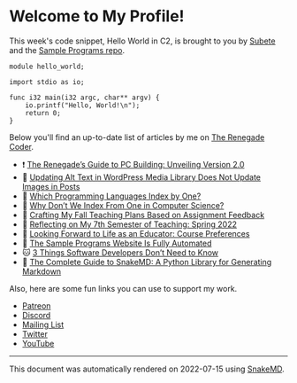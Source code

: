 # Welcome to My Profile!

This week's code snippet, Hello World in C2, is brought to you by [Subete](https://subete.jeremygrifski.com/en/latest/) and the [Sample Programs repo](https://sampleprograms.io/).

```C2
module hello_world;

import stdio as io;

func i32 main(i32 argc, char** argv) {
    io.printf("Hello, World!\n");
    return 0;
}
```

Below you'll find an up-to-date list of articles by me on [The Renegade Coder](https://therenegadecoder.com).

- :exclamation: [The Renegade’s Guide to PC Building: Unveiling Version 2.0](https://therenegadecoder.com/blog/the-renegades-guide-to-pc-building-unveiling-version-2-0/)
- :fu: [Updating Alt Text in WordPress Media Library Does Not Update Images in Posts](https://therenegadecoder.com/meta/updating-alt-text-in-wordpress-media-library-does-not-update-images-in-posts/)
- :gem: [Which Programming Languages Index by One?](https://therenegadecoder.com/code/which-programming-languages-index-by-one/)
- :seedling: [Why Don’t We Index From One in Computer Science?](https://therenegadecoder.com/code/why-dont-we-index-from-one-in-computer-science/)
- :seedling: [Crafting My Fall Teaching Plans Based on Assignment Feedback](https://therenegadecoder.com/teach/crafting-my-fall-teaching-plans-based-on-assignment-feedback/)
- :gem: [Reflecting on My 7th Semester of Teaching: Spring 2022](https://therenegadecoder.com/teach/reflecting-on-my-7th-semester-of-teaching-spring-2022/)
- :gem: [Looking Forward to Life as an Educator: Course Preferences](https://therenegadecoder.com/teach/looking-forward-to-life-as-an-educator-course-preferences/)
- :fu: [The Sample Programs Website Is Fully Automated](https://therenegadecoder.com/meta/the-sample-programs-website-is-fully-automated/)
- :cat: [3 Things Software Developers Don’t Need to Know](https://therenegadecoder.com/teach/3-things-software-developers-dont-need-to-know/)
- :milky_way: [The Complete Guide to SnakeMD: A Python Library for Generating Markdown](https://therenegadecoder.com/code/the-complete-guide-to-snakemd-a-python-library-for-generating-markdown/)

Also, here are some fun links you can use to support my work.

- [Patreon](https://www.patreon.com/TheRenegadeCoder)
- [Discord](https://discord.gg/Jhmtj7Z)
- [Mailing List](https://therenegadecoder.com/about/newsletter)
- [Twitter](https://twitter.com/RenegadeCoder94)
- [YouTube](https://www.youtube.com/channel/UCpyoVwOqYRlSAEUPEn7P9hw)

---

This document was automatically rendered on 2022-07-15 using [SnakeMD](https://snakemd.therenegadecoder.com).